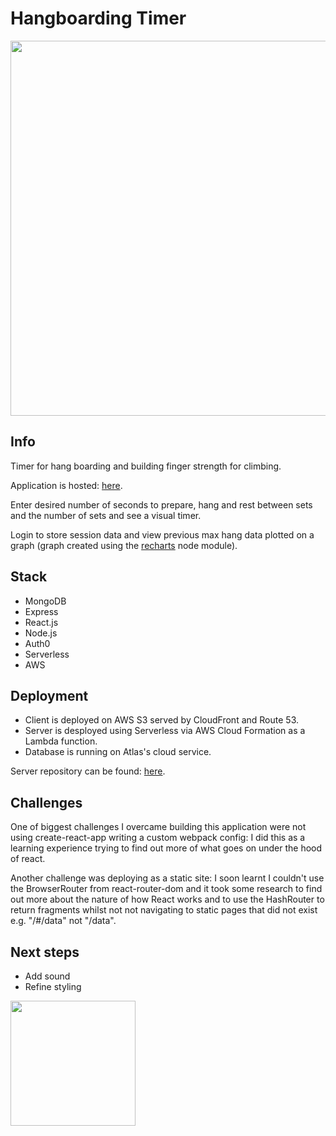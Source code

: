 # Hangboarding Timer

<img src="https://s3-eu-west-1.amazonaws.com/mswann.dev/hangboard-timer-gif-cropped.gif" width="600" />

## Info

Timer for hang boarding and building finger strength for climbing.

Application is hosted: [here](timer.mswann.dev).

Enter desired number of seconds to prepare, hang and rest between sets and the number of sets and see a visual timer.

Login to store session data and view previous max hang data plotted on a graph (graph created using the [recharts]('recharts.org') node module).

## Stack 

- MongoDB
- Express
- React.js
- Node.js
- Auth0
- Serverless
- AWS

## Deployment

- Client is deployed on AWS S3 served by CloudFront and Route 53.
- Server is desployed using Serverless via AWS Cloud Formation as a Lambda function.
- Database is running on Atlas's cloud service.

Server repository can be found: [here](https://github.com/michaelfswann).

## Challenges

One of biggest challenges I overcame building this application were not using create-react-app writing a custom webpack config: I did this as a learning experience trying to find out more of what goes on under the hood of react.

Another challenge was deploying as a static site: I soon learnt I couldn't use the BrowserRouter from react-router-dom and it took some research to find out more about the nature of how React works and to use the HashRouter to return fragments whilst not not navigating to static pages that did not exist e.g. "/#/data" not "/data".

## Next steps

- Add sound
- Refine styling

<img src="https://i.ibb.co/5GwLQ1d/20210128-164954.jpg" width="200" height="200" />
